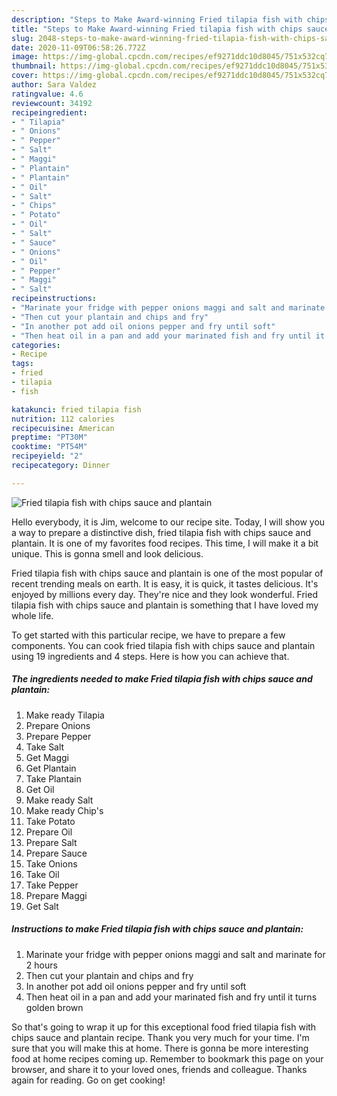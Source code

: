 ```yaml
---
description: "Steps to Make Award-winning Fried tilapia fish with chips sauce and plantain"
title: "Steps to Make Award-winning Fried tilapia fish with chips sauce and plantain"
slug: 2048-steps-to-make-award-winning-fried-tilapia-fish-with-chips-sauce-and-plantain
date: 2020-11-09T06:58:26.772Z
image: https://img-global.cpcdn.com/recipes/ef9271ddc10d8045/751x532cq70/fried-tilapia-fish-with-chips-sauce-and-plantain-recipe-main-photo.jpg
thumbnail: https://img-global.cpcdn.com/recipes/ef9271ddc10d8045/751x532cq70/fried-tilapia-fish-with-chips-sauce-and-plantain-recipe-main-photo.jpg
cover: https://img-global.cpcdn.com/recipes/ef9271ddc10d8045/751x532cq70/fried-tilapia-fish-with-chips-sauce-and-plantain-recipe-main-photo.jpg
author: Sara Valdez
ratingvalue: 4.6
reviewcount: 34192
recipeingredient:
- " Tilapia"
- " Onions"
- " Pepper"
- " Salt"
- " Maggi"
- " Plantain"
- " Plantain"
- " Oil"
- " Salt"
- " Chips"
- " Potato"
- " Oil"
- " Salt"
- " Sauce"
- " Onions"
- " Oil"
- " Pepper"
- " Maggi"
- " Salt"
recipeinstructions:
- "Marinate your fridge with pepper onions maggi and salt and marinate for 2 hours"
- "Then cut your plantain and chips and fry"
- "In another pot add oil onions pepper and fry until soft"
- "Then heat oil in a pan and add your marinated fish and fry until it turns golden brown"
categories:
- Recipe
tags:
- fried
- tilapia
- fish

katakunci: fried tilapia fish 
nutrition: 112 calories
recipecuisine: American
preptime: "PT30M"
cooktime: "PT54M"
recipeyield: "2"
recipecategory: Dinner

---
```



![Fried tilapia fish with chips sauce and plantain](https://img-global.cpcdn.com/recipes/ef9271ddc10d8045/751x532cq70/fried-tilapia-fish-with-chips-sauce-and-plantain-recipe-main-photo.jpg)

Hello everybody, it is Jim, welcome to our recipe site. Today, I will show you a way to prepare a distinctive dish, fried tilapia fish with chips sauce and plantain. It is one of my favorites food recipes. This time, I will make it a bit unique. This is gonna smell and look delicious.

Fried tilapia fish with chips sauce and plantain is one of the most popular of recent trending meals on earth. It is easy, it is quick, it tastes delicious. It's enjoyed by millions every day. They're nice and they look wonderful. Fried tilapia fish with chips sauce and plantain is something that I have loved my whole life.




To get started with this particular recipe, we have to prepare a few components. You can cook fried tilapia fish with chips sauce and plantain using 19 ingredients and 4 steps. Here is how you can achieve that.

<!--inarticleads1-->

##### The ingredients needed to make Fried tilapia fish with chips sauce and plantain:

1. Make ready  Tilapia
1. Prepare  Onions
1. Prepare  Pepper
1. Take  Salt
1. Get  Maggi
1. Get  Plantain
1. Take  Plantain
1. Get  Oil
1. Make ready  Salt
1. Make ready  Chip&#39;s
1. Take  Potato
1. Prepare  Oil
1. Prepare  Salt
1. Prepare  Sauce
1. Take  Onions
1. Take  Oil
1. Take  Pepper
1. Prepare  Maggi
1. Get  Salt




<!--inarticleads2-->

##### Instructions to make Fried tilapia fish with chips sauce and plantain:

1. Marinate your fridge with pepper onions maggi and salt and marinate for 2 hours
1. Then cut your plantain and chips and fry
1. In another pot add oil onions pepper and fry until soft
1. Then heat oil in a pan and add your marinated fish and fry until it turns golden brown




So that's going to wrap it up for this exceptional food fried tilapia fish with chips sauce and plantain recipe. Thank you very much for your time. I'm sure that you will make this at home. There is gonna be more interesting food at home recipes coming up. Remember to bookmark this page on your browser, and share it to your loved ones, friends and colleague. Thanks again for reading. Go on get cooking!
